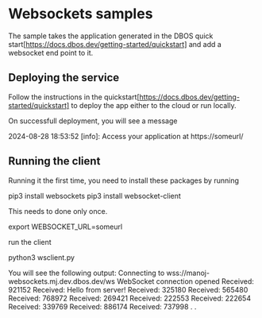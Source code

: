 # Websockets samples

The sample takes the application generated in the DBOS quick start[https://docs.dbos.dev/getting-started/quickstart] and add a websocket end point to it.


## Deploying the service

Follow the instructions in the quickstart[https://docs.dbos.dev/getting-started/quickstart] to deploy the app either to the cloud or run locally.

On successfull deployment, you will see a message

2024-08-28 18:53:52 [info]: Access your application at https://someurl/ 


## Running the client

Running it the first time, you need to install these packages by running

pip3 install websockets
pip3 install websocket-client

This needs to done only once.

export WEBSOCKET_URL=someurl

run the client

python3 wsclient.py   

You will see the following output:
Connecting to wss://manoj-websockets.mj.dev.dbos.dev/ws
WebSocket connection opened
Received: 921152
Received: Hello from server!
Received: 325180
Received: 565480
Received: 768972
Received: 269421
Received: 222553
Received: 222654
Received: 339769
Received: 886174
Received: 737998
.
.

